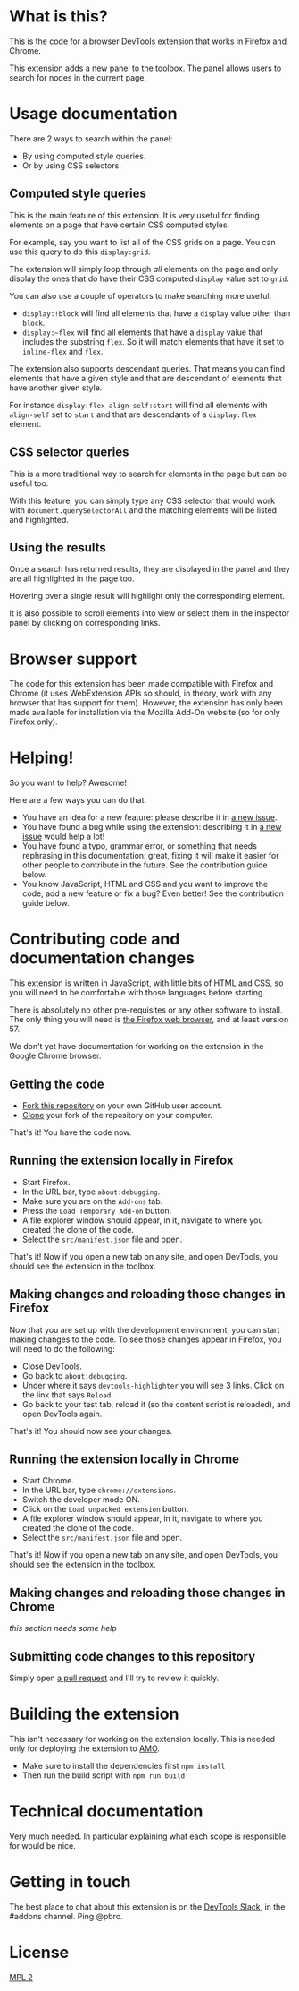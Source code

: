 # What is this?

This is the code for a browser DevTools extension that works in Firefox and Chrome.

This extension adds a new panel to the toolbox. The panel allows users to search for nodes in the current page.

# Usage documentation

There are 2 ways to search within the panel:

* By using computed style queries.
* Or by using CSS selectors.

## Computed style queries

This is the main feature of this extension. It is very useful for finding elements on a page that have certain CSS computed styles.

For example, say you want to list all of the CSS grids on a page. You can use this query to do this `display:grid`.

The extension will simply loop through *all* elements on the page and only display the ones that do have their CSS computed `display` value set to `grid`.

You can also use a couple of operators to make searching more useful:

* `display:!block` will find all elements that have a `display` value other than `block`.
* `display:~flex` will find all elements that have a `display` value that includes the substring `flex`. So it will match elements that have it set to `inline-flex` and `flex`.

The extension also supports descendant queries. That means you can find elements that have a given style and that are descendant of elements that have another given style.

For instance `display:flex align-self:start` will find all elements with `align-self` set to `start` and that are descendants of a `display:flex` element.

## CSS selector queries

This is a more traditional way to search for elements in the page but can be useful too.

With this feature, you can simply type any CSS selector that would work with `document.querySelectorAll` and the matching elements will be listed and highlighted.

## Using the results

Once a search has returned results, they are displayed in the panel and they are all highlighted in the page too.

Hovering over a single result will highlight only the corresponding element.

It is also possible to scroll elements into view or select them in the inspector panel by clicking on corresponding links.

# Browser support

The code for this extension has been made compatible with Firefox and Chrome (it uses WebExtension APIs so should, in theory, work with any browser that has support for them). However, the extension has only been made available for installation via the Mozilla Add-On website (so for only Firefox only).

# Helping!

So you want to help? Awesome!

Here are a few ways you can do that:
* You have an idea for a new feature: please describe it in [a new issue](https://github.com/captainbrosset/devtools-highlighter/issues/new).
* You have found a bug while using the extension: describing it in [a new issue](https://github.com/captainbrosset/devtools-highlighter/issues/new) would help a lot!
* You have found a typo, grammar error, or something that needs rephrasing in this documentation: great, fixing it will make it easier for other people to contribute in the future. See the contribution guide below.
* You know JavaScript, HTML and CSS and you want to improve the code, add a new feature or fix a bug? Even better! See the contribution guide below.

# Contributing code and documentation changes

This extension is written in JavaScript, with little bits of HTML and CSS, so you will need to be comfortable with those languages before starting.

There is absolutely no other pre-requisites or any other software to install. The only thing you will need is [the Firefox web browser](http://firefox.com), and at least version 57.

We don't yet have documentation for working on the extension in the Google Chrome browser.

## Getting the code

* [Fork this repository](https://help.github.com/articles/fork-a-repo/) on your own GitHub user account.
* [Clone](https://help.github.com/articles/fork-a-repo/#step-2-create-a-local-clone-of-your-fork) your fork of the repository on your computer.

That's it! You have the code now.

## Running the extension locally in Firefox

* Start Firefox.
* In the URL bar, type `about:debugging`.
* Make sure you are on the `Add-ons` tab.
* Press the `Load Temporary Add-on` button.
* A file explorer window should appear, in it, navigate to where you created the clone of the code.
* Select the `src/manifest.json` file and open.

That's it! Now if you open a new tab on any site, and open DevTools, you should see the extension in the toolbox.

## Making changes and reloading those changes in Firefox

Now that you are set up with the development environment, you can start making changes to the code. To see those changes appear in Firefox, you will need to do the following:

* Close DevTools.
* Go back to `about:debugging`.
* Under where it says `devtools-highlighter` you will see 3 links. Click on the link that says `Reload`.
* Go back to your test tab, reload it (so the content script is reloaded), and open DevTools again.

That's it! You should now see your changes.

## Running the extension locally in Chrome

* Start Chrome.
* In the URL bar, type `chrome://extensions`.
* Switch the developer mode ON.
* Click on the `Load unpacked extension` button.
* A file explorer window should appear, in it, navigate to where you created the clone of the code.
* Select the `src/manifest.json` file and open.

That's it! Now if you open a new tab on any site, and open DevTools, you should see the extension in the toolbox.

## Making changes and reloading those changes in Chrome

*this section needs some help*

## Submitting code changes to this repository

Simply open [a pull request](https://help.github.com/articles/creating-a-pull-request/) and I'll try to review it quickly.

# Building the extension

This isn't necessary for working on the extension locally. This is needed only for deploying the extension to [AMO](http://addons.mozilla.org/).

* Make sure to install the dependencies first `npm install`
* Then run the build script with `npm run build`

# Technical documentation

Very much needed. In particular explaining what each scope is responsible for would be nice.

# Getting in touch

The best place to chat about this extension is on the [DevTools Slack](https://devtools-html-slack.herokuapp.com/), in the #addons channel. Ping @pbro.

# License

[MPL 2](./LICENSE)
